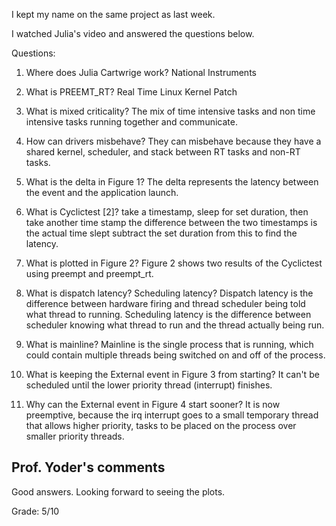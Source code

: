 I kept my name on the same project as last week.

I watched Julia's video and answered the questions below.

Questions:

1) Where does Julia Cartwrige work?
    National Instruments

2) What is PREEMT_RT?
    Real Time Linux Kernel Patch

3) What is mixed criticality?
    The mix of time intensive tasks and non time intensive tasks running 
    together and communicate.

4) How can drivers misbehave?
    They can misbehave because they have a shared kernel, scheduler, and stack 
    between RT tasks and non-RT tasks.

5) What is the delta in Figure 1?
    The delta represents the latency between the event and the application 
    launch.

6) What is Cyclictest [2]?
    take a timestamp, sleep for set duration, then take another time stamp
    the difference between the two timestamps is the actual time slept
    subtract the set duration from this to find the latency.

7) What is plotted in Figure 2?
    Figure 2 shows two results of the Cyclictest using preempt and preempt_rt.

8) What is dispatch latency? Scheduling latency?
    Dispatch latency is the difference between hardware firing and thread 
    scheduler being told what thread to running. Scheduling latency is the 
    difference between scheduler knowing what thread to run and the thread 
    actually being run.

9) What is mainline?
    Mainline is the single process that is running, which could contain multiple
    threads being switched on and off of the process.

10) What is keeping the External event in Figure 3 from starting?
    It can't be scheduled until the lower priority thread (interrupt) finishes.

11) Why can the External event in Figure 4 start sooner?
    It is now preemptive, because the irq interrupt goes to a small temporary 
    thread that allows higher priority, tasks to be placed on the process over 
    smaller priority threads.
    
## Prof. Yoder's comments

Good answers.  Looking forward to seeing the plots.

Grade:  5/10
